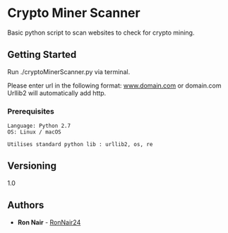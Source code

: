 # Crypto Miner Scanner

Basic python script to scan websites to check for crypto mining.

## Getting Started

Run ./cryptoMinerScanner.py via terminal.

Please enter url in the following format: www.domain.com or domain.com
Urllib2 will automatically add http.

### Prerequisites


```
Language: Python 2.7
OS: Linux / macOS

Utilises standard python lib : urllib2, os, re
```

## Versioning

1.0

## Authors

* **Ron Nair** - [RonNair24](https://github.com/RonNair24)

